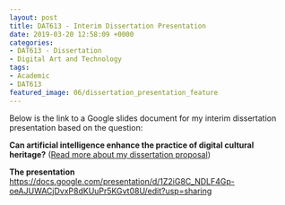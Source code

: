 ```yaml
---
layout: post
title: DAT613 - Interim Dissertation Presentation
date: 2019-03-20 12:58:09 +0000
categories:
- DAT613 - Dissertation
- Digital Art and Technology
tags:
- Academic
- DAT613
featured_image: 06/dissertation_presentation_feature
---
```

Below is the link to a Google slides document for my interim dissertation presentation based on the question:

**Can artificial intelligence enhance the practice of digital cultural heritage?** (<a href="{{ site.baseurl }}/dat613-dissertation-proposal/">Read more about my dissertation proposal</a>)

**The presentation** <a href="https://docs.google.com/presentation/d/1Z2iG8C_NDLF4Gp-oeAJUWACjDvxP8dKUuPr5KGvt08U/edit?usp=sharing" target="_blank" rel="noopener">https://docs.google.com/presentation/d/1Z2iG8C_NDLF4Gp-oeAJUWACjDvxP8dKUuPr5KGvt08U/edit?usp=sharing</a>